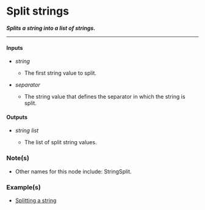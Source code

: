 # Split strings

**_Splits a string into a list of strings._**

---


#### Inputs

* _string_

  * The first string value to split.

* _separator_

  * The string value that defines the separator in which the string is split.


#### Outputs

* _string list_

  * The list of split string values.


### Note(s)

* Other names for this node include: StringSplit.


### Example(s)

* <a href="https://creator.trimble.com/graph?layout=right&assetURI=whp:f769262d-ea7f-42d0-880c-796a853208e3&version=latest" target="_blank">Splitting a string</a>
